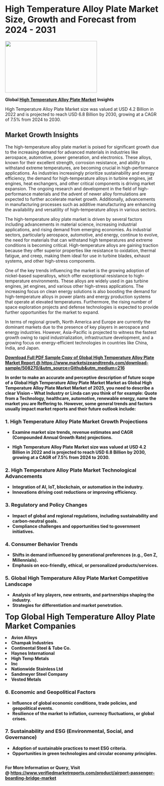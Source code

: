 <H1>High Temperature Alloy Plate Market Size, Growth and Forecast from 2024 - 2031</H1><img class="aligncenter size-medium wp-image-584254" src="https://thirdeyenews.in/wp-content/uploads/2024/09/Global-Market-Research-300x168.jpeg" alt="" width="300" height="168" /><p><strong>Global&nbsp;<a href="https://www.marketsizeandtrends.com/download-sample/508270/&amp;utm_source=Github&utm_medium=216">High Temperature Alloy Plate Market</a> Insights</strong></p><p>High Temperature Alloy Plate Market size was valued at USD 4.2 Billion in 2022 and is projected to reach USD 6.8 Billion by 2030, growing at a CAGR of 7.5% from 2024 to 2030.</p><p><h2>Market Growth Insights</h2> <p>The high-temperature alloy plate market is poised for significant growth due to the increasing demand for advanced materials in industries like aerospace, automotive, power generation, and electronics. These alloys, known for their excellent strength, corrosion resistance, and ability to withstand extreme temperatures, are becoming crucial in high-performance applications. As industries increasingly prioritize sustainability and energy efficiency, the demand for high-temperature alloys in turbine engines, jet engines, heat exchangers, and other critical components is driving market expansion. The ongoing research and development in the field of high-performance materials and the advent of newer alloy formulations are expected to further accelerate market growth. Additionally, advancements in manufacturing processes such as additive manufacturing are enhancing the availability and versatility of high-temperature alloys in various sectors.</p> <p><strong><a href="#"></a></strong></p> <p>The high-temperature alloy plate market is driven by several factors including advancements in material science, increasing industrial applications, and rising demand from emerging economies. As industrial sectors, particularly aerospace, automotive, and energy, continue to evolve, the need for materials that can withstand high temperatures and extreme conditions is becoming critical. High-temperature alloys are gaining traction because they offer superior properties like resistance to oxidation, thermal fatigue, and creep, making them ideal for use in turbine blades, exhaust systems, and other high-stress components.</p> <p>One of the key trends influencing the market is the growing adoption of nickel-based superalloys, which offer exceptional resistance to high-temperature environments. These alloys are widely used in gas turbine engines, jet engines, and various other high-stress applications. The increasing focus on clean energy solutions is also boosting the demand for high-temperature alloys in power plants and energy production systems that operate at elevated temperatures. Furthermore, the rising number of space exploration projects and defense technologies is expected to provide further opportunities for the market to expand.</p> <p>In terms of regional growth, North America and Europe are currently the dominant markets due to the presence of key players in aerospace and energy industries. However, Asia-Pacific is projected to witness the fastest growth owing to rapid industrialization, infrastructure development, and a growing focus on energy-efficient technologies in countries like China, India, and Japan.</p> <p><strong><a href="#"></p><p><span class=""><strong>Download Full PDF Sample Copy of Global High Temperature Alloy Plate Market Report</strong> @ <a href="https://www.marketsizeandtrends.com/download-sample/508270/&amp;utm_source=Github&utm_medium=216" target="_blank">https://www.marketsizeandtrends.com/download-sample/508270/&amp;utm_source=Github&utm_medium=216</a></span></p><p>In order to make an accurate and perceptive description of future scope of a Global&nbsp;High Temperature Alloy Plate Market Market as Global&nbsp;High Temperature Alloy Plate Market Market of 2025, you need to describe a clear Vision &ndash; What Industry or Linda can you think of for example: Quote from a Technology, healthcare, automotive, renewable energy, name the market you are Reffering to. However, some general trends and factors usually impact market reports and their future outlook include:</p><h3>1.&nbsp;<strong>High Temperature Alloy Plate Market Growth Projections</strong></h3><ul><li>Examine market size trends, revenue estimates and CAGR (Compounded Annual Growth Rate) projections.</li><li><p>High Temperature Alloy Plate Market size was valued at USD 4.2 Billion in 2022 and is projected to reach USD 6.8 Billion by 2030, growing at a CAGR of 7.5% from 2024 to 2030.</p></li></ul><h3>2.&nbsp;<strong>High Temperature Alloy Plate Market Technological Advancements</strong></h3><ul><li>Integration of AI, IoT, blockchain, or automation in the industry.</li><li>Innovations driving cost reductions or improving efficiency.</li></ul><h3>3.&nbsp;<strong>Regulatory and Policy Changes</strong></h3><ul><li>Impact of global and regional regulations, including sustainability and carbon-neutral goals.</li><li>Compliance challenges and opportunities tied to government initiatives.</li></ul><h3>4.&nbsp;<strong>Consumer Behavior Trends</strong></h3><ul><li>Shifts in demand influenced by generational preferences (e.g., Gen Z, Millennials).</li><li>Emphasis on eco-friendly, ethical, or personalized products/services.</li></ul><h3>5.&nbsp;<strong>Global High Temperature Alloy Plate Market Competitive Landscape</strong></h3><ul><li>Analysis of key players, new entrants, and partnerships shaping the industry.</li><li>Strategies for differentiation and market penetration.</li></ul><p data-pm-slice="1 1 []"><span style="color: inherit; font-family: inherit; font-size: 25px;">Top Global High Temperature Alloy Plate Market Companies</span></p><div class="" data-test-id=""><p><li>Avion Alloys</li><li> Champak Industries</li><li> Continental Steel & Tube Co.</li><li> Haynes International</li><li> High Temp Metals</li><li> Inc</li><li> Nationwide Stainless Ltd</li><li> Sandmeyer Steel Company</li><li> Vested Metals</li></p></div><h3>6.&nbsp;<strong>Economic and Geopolitical Factors</strong></h3><ul><li>Influence of global economic conditions, trade policies, and geopolitical events.</li><li>Resilience of the market to inflation, currency fluctuations, or global crises.</li></ul><h3>7.&nbsp;<strong>Sustainability and ESG (Environmental, Social, and Governance)</strong></h3><ul><li>Adoption of sustainable practices to meet ESG criteria.</li><li>Opportunities in green technologies and circular economy principles.</li></ul><h2><strong style="font-size: 14px;">For More Information or Query, Visit @&nbsp;</strong><a style="background-color: #ffffff; font-size: 14px;" href="https://www.marketsizeandtrends.com/report/high-temperature-alloy-plate-market/" target="_blank">https://www.verifiedmarketreports.com/product/airport-passenger-boarding-bridge-market</a></h2>
